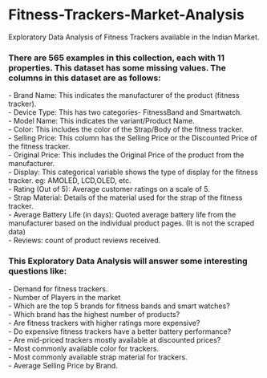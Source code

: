# Fitness-Trackers-Market-Analysis
Exploratory Data Analysis of Fitness Trackers available in the Indian Market.
<h3>There are 565 examples in this collection, each with 11 properties. This dataset has some missing values. The columns in this dataset are as follows:</h3>
- Brand Name: This indicates the manufacturer of the product (fitness tracker).<br/>
- Device Type: This has two categories- FitnessBand and Smartwatch.<br/>
- Model Name: This indicates the variant/Product Name.<br/>
- Color: This includes the color of the Strap/Body of the fitness tracker.<br/>
- Selling Price: This column has the Selling Price or the Discounted Price of the fitness tracker.<br/>
- Original Price: This includes the Original Price of the product from the manufacturer.<br/>
- Display: This categorical variable shows the type of display for the fitness tracker. eg: AMOLED, LCD,OLED, etc.<br/>
- Rating (Out of 5): Average customer ratings on a scale of 5.<br/>
- Strap Material: Details of the material used for the strap of the fitness tracker.<br/>
- Average Battery Life (in days): Quoted average battery life from the manufacturer based on the individual product pages. (It is not the scraped data)<br/>
- Reviews: count of product reviews received.<br/>
<h3>This Exploratory Data Analysis will answer some interesting questions like:</h3>
- Demand for fitness trackers.<br/>
- Number of Players in the market<br/>
- Which are the top 5 brands for fitness bands and smart watches?<br/>
- Which brand has the highest number of products?<br/>
- Are fitness trackers with higher ratings more expensive?<br/>
- Do expensive fitness trackers have a better battery performance?<br/>
- Are mid-priced trackers mostly available at discounted prices?<br/>
- Most commonly available color for trackers.<br/>
- Most commonly available strap material for trackers.<br/>
- Average Selling Price by Brand.<br/>
